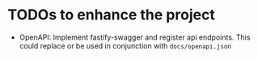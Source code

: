 # TODOs to enhance the project

- OpenAPI: Implement fastify-swagger and register api endpoints. This could replace or be used in conjunction with `docs/openapi.json`
